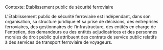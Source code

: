 Contexte: Etablissement public de sécurité ferroviaire

L'Etablissement public de sécurité ferroviaire est indépendant, dans son organisation, sa structure juridique et sa prise de décisions, des entreprises ferroviaires, des gestionnaires de l'infrastructure, des entités en charge de l'entretien, des demandeurs ou des entités adjudicatrices et des personnes morales de droit public qui attribuent des contrats de service public relatifs à des services de transport ferroviaire de voyageurs.
